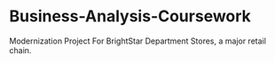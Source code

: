 # Business-Analysis-Coursework
Modernization Project For BrightStar Department Stores, a major retail chain.